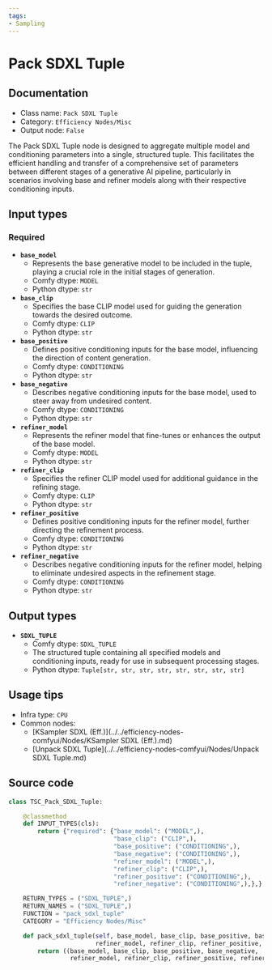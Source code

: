 ```yaml
---
tags:
- Sampling
---
```


# Pack SDXL Tuple
## Documentation
- Class name: `Pack SDXL Tuple`
- Category: `Efficiency Nodes/Misc`
- Output node: `False`

The Pack SDXL Tuple node is designed to aggregate multiple model and conditioning parameters into a single, structured tuple. This facilitates the efficient handling and transfer of a comprehensive set of parameters between different stages of a generative AI pipeline, particularly in scenarios involving base and refiner models along with their respective conditioning inputs.
## Input types
### Required
- **`base_model`**
    - Represents the base generative model to be included in the tuple, playing a crucial role in the initial stages of generation.
    - Comfy dtype: `MODEL`
    - Python dtype: `str`
- **`base_clip`**
    - Specifies the base CLIP model used for guiding the generation towards the desired outcome.
    - Comfy dtype: `CLIP`
    - Python dtype: `str`
- **`base_positive`**
    - Defines positive conditioning inputs for the base model, influencing the direction of content generation.
    - Comfy dtype: `CONDITIONING`
    - Python dtype: `str`
- **`base_negative`**
    - Describes negative conditioning inputs for the base model, used to steer away from undesired content.
    - Comfy dtype: `CONDITIONING`
    - Python dtype: `str`
- **`refiner_model`**
    - Represents the refiner model that fine-tunes or enhances the output of the base model.
    - Comfy dtype: `MODEL`
    - Python dtype: `str`
- **`refiner_clip`**
    - Specifies the refiner CLIP model used for additional guidance in the refining stage.
    - Comfy dtype: `CLIP`
    - Python dtype: `str`
- **`refiner_positive`**
    - Defines positive conditioning inputs for the refiner model, further directing the refinement process.
    - Comfy dtype: `CONDITIONING`
    - Python dtype: `str`
- **`refiner_negative`**
    - Describes negative conditioning inputs for the refiner model, helping to eliminate undesired aspects in the refinement stage.
    - Comfy dtype: `CONDITIONING`
    - Python dtype: `str`
## Output types
- **`SDXL_TUPLE`**
    - Comfy dtype: `SDXL_TUPLE`
    - The structured tuple containing all specified models and conditioning inputs, ready for use in subsequent processing stages.
    - Python dtype: `Tuple[str, str, str, str, str, str, str, str]`
## Usage tips
- Infra type: `CPU`
- Common nodes:
    - [KSampler SDXL (Eff.)](../../efficiency-nodes-comfyui/Nodes/KSampler SDXL (Eff.).md)
    - [Unpack SDXL Tuple](../../efficiency-nodes-comfyui/Nodes/Unpack SDXL Tuple.md)



## Source code
```python
class TSC_Pack_SDXL_Tuple:

    @classmethod
    def INPUT_TYPES(cls):
        return {"required": {"base_model": ("MODEL",),
                             "base_clip": ("CLIP",),
                             "base_positive": ("CONDITIONING",),
                             "base_negative": ("CONDITIONING",),
                             "refiner_model": ("MODEL",),
                             "refiner_clip": ("CLIP",),
                             "refiner_positive": ("CONDITIONING",),
                             "refiner_negative": ("CONDITIONING",),},}

    RETURN_TYPES = ("SDXL_TUPLE",)
    RETURN_NAMES = ("SDXL_TUPLE",)
    FUNCTION = "pack_sdxl_tuple"
    CATEGORY = "Efficiency Nodes/Misc"

    def pack_sdxl_tuple(self, base_model, base_clip, base_positive, base_negative,
                        refiner_model, refiner_clip, refiner_positive, refiner_negative):
        return ((base_model, base_clip, base_positive, base_negative,
                 refiner_model, refiner_clip, refiner_positive, refiner_negative),)

```
